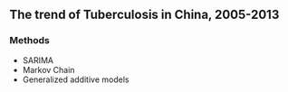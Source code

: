 ## The trend of Tuberculosis in China, 2005-2013
### Methods
- SARIMA
- Markov Chain
- Generalized additive models

